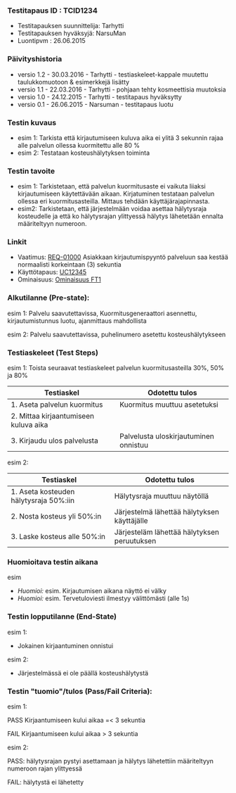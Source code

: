 ### Testitapaus ID  : TCID1234

  * Testitapauksen suunnittelija: Tarhytti
  * Testitapauksen hyväksyjä: NarsuMan
  * Luontipvm : 26.06.2015

### Päivityshistoria

* versio 1.2 - 30.03.2016 - Tarhytti - testiaskeleet-kappale muutettu taulukkomuotoon & esimerkkejä lisätty
* versio 1.1 - 22.03.2016 - Tarhytti - pohjaan tehty kosmeettisia muutoksia
* versio 1.0 - 24.12.2015 - Tarhytti - testitapaus hyväksytty
* versio 0.1 - 26.06.2015 - Narsuman - testitapaus luotu

### Testin kuvaus

* esim 1: Tarkista että kirjautumiseen kuluva aika ei ylitä 3 sekunnin rajaa alle palvelun ollessa kuormitettu alle 80 % 
* esim 2: Testataan kosteushälytyksen toiminta

### Testin tavoite

* esim 1: Tarkistetaan, että palvelun kuormitusaste ei vaikuta liiaksi kirjautumiseen käytettävään aikaan. Kirjatuminen testataan palvelun ollessa eri kuormitusasteilla. Mittaus tehdään käyttäjärajapinnasta.
* esim2: Tarkistetaan, että järjestelmään voidaa asettaa hälytysraja kosteudelle ja että ko hälytysrajan ylittyessä hälytys lähetetään ennalta määriteltyyn numeroon.

### Linkit

* Vaatimus: [REQ-01000](esimerkki-vaatimuslista.md) Asiakkaan kirjautumispyyntö palveluun saa kestää normaalisti korkeintaan (3) sekuntia   
* Käyttötapaus: [UC12345](esimerkki-FT1-kayttotapaus.md)
* Ominaisuus: [Ominaisuus FT1](esimerkki-FT1-ominaisuus.md)

### Alkutilanne (Pre-state): 

esim 1: Palvelu saavutettavissa, Kuormitusgeneraattori asennettu, kirjautumistunnus luotu, ajanmittaus mahdollista

esim 2: Palvelu saavutettavissa, puhelinumero asetettu kosteushälytykseen

### Testiaskeleet (Test Steps)

esim 1:
Toista seuraavat testiaskeleet palvelun kuormitusasteilla 30%, 50% ja 80%

| Testiaskel | Odotettu tulos |
| ---------- | -------------- |
| 1. Aseta palvelun kuormitus | Kuormitus muuttuu asetetuksi |
| 2. Mittaa kirjaantumiseen kuluva aika | |
| 3. Kirjaudu ulos palvelusta | Palvelusta uloskirjautuminen onnistuu |

esim 2:

| Testiaskel | Odotettu tulos |
| ---------- | -------------- |
| 1. Aseta kosteuden hälytysraja 50%:iin | Hälytysraja muuttuu näytöllä |
| 2. Nosta kosteus yli 50%:in | Järjestelmä lähettää hälytyksen käyttäjälle |
| 3. Laske kosteus alle 50%:in | Järjesteläm lähettää hälytyksen peruutuksen |


### Huomioitava testin aikana

esim
 * *Huomioi:* esim. Kirjautumisen aikana näyttö ei välky
 * *Huomioi:* esim. Tervetuloviesti ilmestyy välittömästi (alle 1s)

### Testin lopputilanne (End-State)

esim 1:
 - Jokainen kirjaantuminen onnistui

esim 2:
 - Järjestelmässä ei ole päällä kosteushälytystä

### Testin "tuomio"/tulos (Pass/Fail Criteria):

esim 1:

PASS Kirjaantumiseen kului aikaa =< 3 sekuntia

FAIL Kirjaantumiseen kului aikaa  > 3 sekuntia

esim 2:

PASS: hälytysrajan pystyi asettamaan ja hälytys lähetettiin määriteltyyn numeroon rajan ylittyessä

FAIL: hälytystä ei lähetetty
